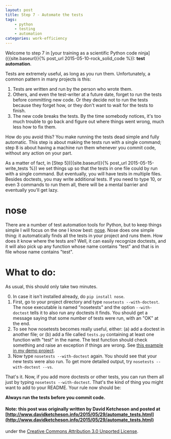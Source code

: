 ```yaml
---
layout: post
title: Step 7 - Automate the tests
tags:
    - python
    - testing
    - automation
categories: work-efficiency
---
```


Welcome to step 7 in [your training as a scientific Python code ninja]({{site.baseurl}}{% post_url 2015-05-10-rock_solid_code %}): **test automation**.

Tests are extremely useful, as long as you run them.  Unfortunately, a common
pattern in many projects is this:

1. Tests are written and run by the person who wrote them.
2. Others, and even the test-writer at a future date, forget to run the tests before
   committing new code.  Or they decide not to run the tests because they
   forget how, or they don't want to wait for the tests to finish.
3. The new code breaks the tests.  By the time somebody notices, it's too
   much trouble to go back and figure out where things went wrong, much
   less how to fix them.

How do you avoid this?  You make running the tests dead simple and fully
automatic.  This step is about making the tests run with a single command;
step 8 is about having a machine run them whenever you commit code, without
any action on your part.

As a matter of fact, in [Step 5]({{site.baseurl}}{% post_url 2015-05-15-write_tests %}) we
set things up so that the tests in one file could by run with a single
command.  But eventually, you will have tests in multiple files.  Besides
doctests, you may write additional tests.  If you need to type 10, or even
3 commands to run them all, there will be a mental barrier and eventually
you'll get lazy.


# nose
There are a number of test automation tools for Python, but to keep things
simple I will focus on the one I know best: [nose](https://nose.readthedocs.org/en/latest/).
Nose does one simple thing: it automatically finds all the tests in your
project and runs them.  How does it know where the tests are?  Well, it
can easily recognize doctests, and it will also pick up any function whose
name contains "test" and that is in file whose name contains "test".

# What to do:
As usual, this should only take two minutes.

0. In case it isn't installed already, do `pip install nose`.
1. First, go to your project directory and type `nosetests --with-doctest`.
   The nose executable is named "nosetests" and the option `--with-doctest`
   tells it to also run any doctests it finds.  You should get a message
   saying that some number of tests were run, with an "OK" at the end.
2. To see how nosetests becomes really useful, either: (a) add a doctest
   in another file; or (b) add a file called `tests.py` containing at least
   one function with "test" in the name.
   The test function should check something
   and raise an exception if things are wrong.  See [this example in my
   demo project](https://github.com/ketch/rock-solid-code-demo/blob/master/tests.py).
3. Now type `nosetests --with-doctest` again.  You should see that your
   new tests were also run.  To get more detailed output, try `nosetests --with-doctest --vs`.

That's it.  Now, if you add more doctests or other tests, you can run them
all just by typing `nosetests --with-doctest`.  That's the kind of thing
you might want to add to your README.  Your rule now should be:

**Always run the tests before you commit code.**

#### Note: this post was originally written by David Ketcheson and posted at [http://www.davidketcheson.info/2015/05/29/automate_tests.html](http://www.davidketcheson.info/2015/05/29/automate_tests.html)
under the [Creative Commons Attribution 3.0 Unported License](http://creativecommons.org/licenses/by/3.0/deed.en_US).
